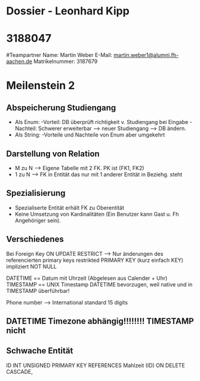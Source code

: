 # Dossier - Leonhard Kipp
# 3188047

#Teampartner
Name: Martin Weber
E-Mail: martin.weber1@alumni.fh-aachen.de
Matrikelnummer: 3187679

# Meilenstein 2
## Abspeicherung Studiengang
- Als Enum:
    -Vorteil: DB überprüft richtigkeit v. Studiengang bei Eingabe
    -Nachteil: Schwerer erweiterbar --> neuer Studiengang --> DB ändern.
- Als String:
    -Vorteile und Nachteile von Enum aber umgekehrt

## Darstellung von Relation
- M zu N --> Eigene Tabelle mit 2 FK. PK ist (FK1, FK2)
- 1 zu N --> FK in Entität das nur mit 1 anderer Entität in Beziehg. steht

## Spezialisierung 
- Spezialiserte Entität erhält FK zu Oberentität
- Keine Umsetzung von Kardinalitäten (Ein Benutzer kann Gast u. Fh Angehöriger sein). 


## Verschiedenes
Bei Foreign Key
ON UPDATE RESTRICT --> Nur änderungen des referencierten primary keys restrikted
PRIMARY KEY (kurz einfach KEY) impliziert NOT NULL

DATETIME == Datum mit Uhrzeit (Abgelesen aus Calender + Uhr)
TIMESTAMP == UNIX Timestamp 
DATETIME bevorzugen, weil native und in TIMESTAMP überführbar!

Phone number --> International standard 15 digits
## DATETIME Timezone abhängig!!!!!!!! TIMESTAMP nicht

## Schwache Entität
ID INT UNSIGNED PRIMARY KEY REFERENCES Mahlzeit (ID)
           ON DELETE CASCADE,



